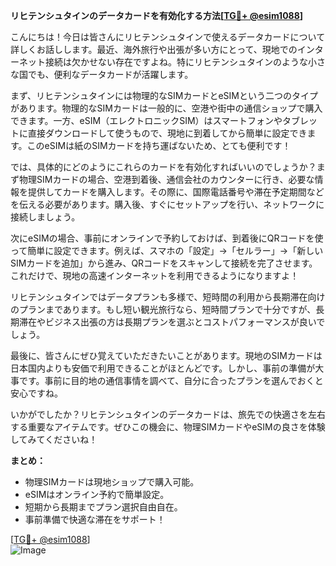 **リヒテンシュタインのデータカードを有効化する方法[[TG💪+ @esim1088](https://t.me/s/esim1088)]**

こんにちは！今日は皆さんにリヒテンシュタインで使えるデータカードについて詳しくお話しします。最近、海外旅行や出張が多い方にとって、現地でのインターネット接続は欠かせない存在ですよね。特にリヒテンシュタインのような小さな国でも、便利なデータカードが活躍します。

まず、リヒテンシュタインには物理的なSIMカードとeSIMという二つのタイプがあります。物理的なSIMカードは一般的に、空港や街中の通信ショップで購入できます。一方、eSIM（エレクトロニックSIM）はスマートフォンやタブレットに直接ダウンロードして使うもので、現地に到着してから簡単に設定できます。このeSIMは紙のSIMカードを持ち運ばないため、とても便利です！

では、具体的にどのようにこれらのカードを有効化すればいいのでしょうか？まず物理SIMカードの場合、空港到着後、通信会社のカウンターに行き、必要な情報を提供してカードを購入します。その際に、国際電話番号や滞在予定期間などを伝える必要があります。購入後、すぐにセットアップを行い、ネットワークに接続しましょう。

次にeSIMの場合、事前にオンラインで予約しておけば、到着後にQRコードを使って簡単に設定できます。例えば、スマホの「設定」→「セルラー」→「新しいSIMカードを追加」から進み、QRコードをスキャンして接続を完了させます。これだけで、現地の高速インターネットを利用できるようになりますよ！

リヒテンシュタインではデータプランも多様で、短時間の利用から長期滞在向けのプランまであります。もし短い観光旅行なら、短時間プランで十分ですが、長期滞在やビジネス出張の方は長期プランを選ぶとコストパフォーマンスが良いでしょう。

最後に、皆さんにぜひ覚えていただきたいことがあります。現地のSIMカードは日本国内よりも安価で利用できることがほとんどです。しかし、事前の準備が大事です。事前に目的地の通信事情を調べて、自分に合ったプランを選んでおくと安心ですね。

いかがでしたか？リヒテンシュタインのデータカードは、旅先での快適さを左右する重要なアイテムです。ぜひこの機会に、物理SIMカードやeSIMの良さを体験してみてくださいね！

**まとめ：**
- 物理SIMカードは現地ショップで購入可能。
- eSIMはオンライン予約で簡単設定。
- 短期から長期までプラン選択自由自在。
- 事前準備で快適な滞在をサポート！

[[TG💪+ @esim1088](https://t.me/s/esim1088)]  
![Image](https://i.postimg.cc/Y0z9fWf4/image.png)